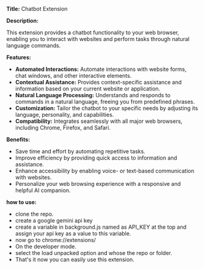 **Title:** Chatbot Extension

**Description:**

This extension provides a chatbot functionality to your web browser, enabling you to interact with websites and perform tasks through natural language commands.

**Features:**

* **Automated Interactions:** Automate interactions with website forms, chat windows, and other interactive elements.
* **Contextual Assistance:** Provides context-specific assistance and information based on your current website or application.
* **Natural Language Processing:** Understands and responds to commands in a natural language, freeing you from predefined phrases.
* **Customization:** Tailor the chatbot to your specific needs by adjusting its language, personality, and capabilities.
* **Compatibility:** Integrates seamlessly with all major web browsers, including Chrome, Firefox, and Safari.

**Benefits:**

* Save time and effort by automating repetitive tasks.
* Improve efficiency by providing quick access to information and assistance.
* Enhance accessibility by enabling voice- or text-based communication with websites.
* Personalize your web browsing experience with a responsive and helpful AI companion.

**how to use:**
-  clone the repo.
-  create a google gemini api key
-  create a variable in background.js named as API_KEY at the top and assign your api key as a value to this variable.
-  now go to chrome://extensions/
-  On the developer mode.
-  select the load unpacked option and whose the repo or folder.
-  That's it now you can easily use this extension.
